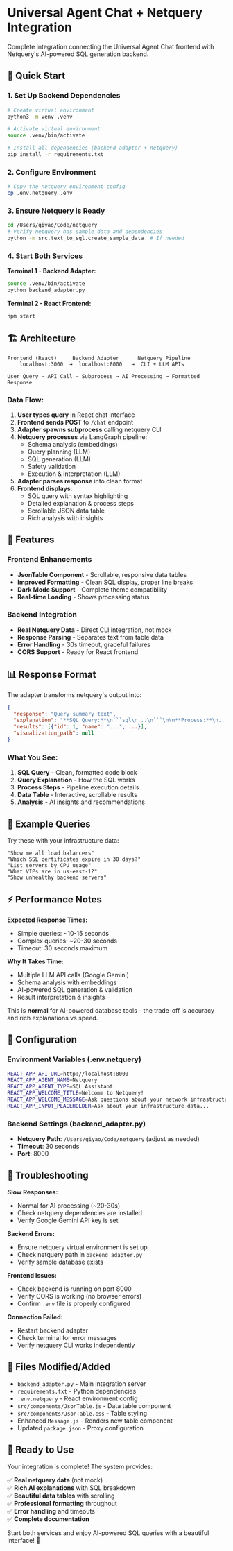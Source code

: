 # Universal Agent Chat + Netquery Integration

Complete integration connecting the Universal Agent Chat frontend with Netquery's AI-powered SQL generation backend.

## 🚀 Quick Start

### 1. Set Up Backend Dependencies
```bash
# Create virtual environment
python3 -m venv .venv

# Activate virtual environment  
source .venv/bin/activate

# Install all dependencies (backend adapter + netquery)
pip install -r requirements.txt
```

### 2. Configure Environment
```bash
# Copy the netquery environment config
cp .env.netquery .env
```

### 3. Ensure Netquery is Ready
```bash
cd /Users/qiyao/Code/netquery
# Verify netquery has sample data and dependencies
python -m src.text_to_sql.create_sample_data  # If needed
```

### 4. Start Both Services

**Terminal 1 - Backend Adapter:**
```bash
source .venv/bin/activate
python backend_adapter.py
```

**Terminal 2 - React Frontend:**
```bash
npm start
```

## 🏗️ Architecture

```
Frontend (React)     Backend Adapter      Netquery Pipeline
    localhost:3000  →  localhost:8000   →  CLI + LLM APIs
    
User Query → API Call → Subprocess → AI Processing → Formatted Response
```

### Data Flow:
1. **User types query** in React chat interface
2. **Frontend sends POST** to `/chat` endpoint  
3. **Adapter spawns subprocess** calling netquery CLI
4. **Netquery processes** via LangGraph pipeline:
   - Schema analysis (embeddings)
   - Query planning (LLM)
   - SQL generation (LLM)
   - Safety validation
   - Execution & interpretation (LLM)
5. **Adapter parses response** into clean format
6. **Frontend displays**:
   - SQL query with syntax highlighting
   - Detailed explanation & process steps
   - Scrollable JSON data table
   - Rich analysis with insights

## 🎨 Features

### Frontend Enhancements
- **JsonTable Component** - Scrollable, responsive data tables
- **Improved Formatting** - Clean SQL display, proper line breaks
- **Dark Mode Support** - Complete theme compatibility
- **Real-time Loading** - Shows processing status

### Backend Integration
- **Real Netquery Data** - Direct CLI integration, not mock
- **Response Parsing** - Separates text from table data
- **Error Handling** - 30s timeout, graceful failures
- **CORS Support** - Ready for React frontend

## 📊 Response Format

The adapter transforms netquery's output into:

```json
{
  "response": "Query summary text",
  "explanation": "**SQL Query:**\n```sql\n...\n```\n\n**Process:**\n...",
  "results": [{"id": 1, "name": "...", ...}],
  "visualization_path": null
}
```

### What You See:
1. **SQL Query** - Clean, formatted code block
2. **Query Explanation** - How the SQL works
3. **Process Steps** - Pipeline execution details  
4. **Data Table** - Interactive, scrollable results
5. **Analysis** - AI insights and recommendations

## 🧪 Example Queries

Try these with your infrastructure data:

```
"Show me all load balancers"
"Which SSL certificates expire in 30 days?"
"List servers by CPU usage"
"What VIPs are in us-east-1?"
"Show unhealthy backend servers"
```

## ⚡ Performance Notes

**Expected Response Times:**
- Simple queries: ~10-15 seconds
- Complex queries: ~20-30 seconds
- Timeout: 30 seconds maximum

**Why It Takes Time:**
- Multiple LLM API calls (Google Gemini)
- Schema analysis with embeddings
- AI-powered SQL generation & validation
- Result interpretation & insights

This is **normal** for AI-powered database tools - the trade-off is accuracy and rich explanations vs speed.

## 🔧 Configuration

### Environment Variables (.env.netquery)
```bash
REACT_APP_API_URL=http://localhost:8000
REACT_APP_AGENT_NAME=Netquery
REACT_APP_AGENT_TYPE=SQL Assistant
REACT_APP_WELCOME_TITLE=Welcome to Netquery!
REACT_APP_WELCOME_MESSAGE=Ask questions about your network infrastructure...
REACT_APP_INPUT_PLACEHOLDER=Ask about your infrastructure data...
```

### Backend Settings (backend_adapter.py)
- **Netquery Path**: `/Users/qiyao/Code/netquery` (adjust as needed)
- **Timeout**: 30 seconds
- **Port**: 8000

## 🐛 Troubleshooting

**Slow Responses:**
- Normal for AI processing (~20-30s)
- Check netquery dependencies are installed
- Verify Google Gemini API key is set

**Backend Errors:**
- Ensure netquery virtual environment is set up
- Check netquery path in `backend_adapter.py`
- Verify sample database exists

**Frontend Issues:**
- Check backend is running on port 8000
- Verify CORS is working (no browser errors)
- Confirm `.env` file is properly configured

**Connection Failed:**
- Restart backend adapter
- Check terminal for error messages
- Verify netquery CLI works independently

## 📁 Files Modified/Added

- `backend_adapter.py` - Main integration server
- `requirements.txt` - Python dependencies
- `.env.netquery` - React environment config
- `src/components/JsonTable.js` - Data table component
- `src/components/JsonTable.css` - Table styling
- Enhanced `Message.js` - Renders new table component
- Updated `package.json` - Proxy configuration

## 🎯 Ready to Use

Your integration is complete! The system provides:

✅ **Real netquery data** (not mock)  
✅ **Rich AI explanations** with SQL breakdown  
✅ **Beautiful data tables** with scrolling  
✅ **Professional formatting** throughout  
✅ **Error handling** and timeouts  
✅ **Complete documentation**

Start both services and enjoy AI-powered SQL queries with a beautiful interface! 🚀